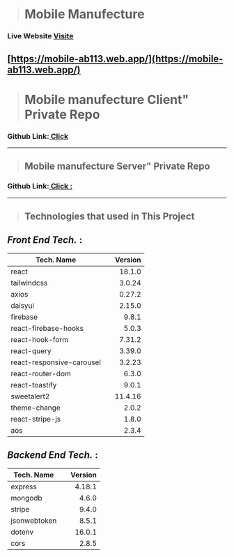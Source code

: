 > # Mobile Manufecture
### Live Website [Visite ](https://mobile-ab113.web.app/)

## [https://mobile-ab113.web.app/](https://mobile-ab113.web.app/)

> # Mobile manufecture Client" Private Repo
  ### Github Link:[ Click ](https://github.com/programming-hero-web-course1/manufacturer-website-client-side-Saykot43)

---

> ## Mobile manufecture Server" Private Repo 
### Github Link:[ Click :](https://github.com/programming-hero-web-course1/manufacturer-website-server-side-Saykot43)


---

> ## Technologies that used in This Project

## _Front End Tech._ :

| Tech. Name                |     | Version |
| ------------------------- | :-: | ------: |
| react                     |     |  18.1.0 |
| tailwindcss               |     |  3.0.24 |
| axios                     |     |  0.27.2 |
| daisyui                   |     |  2.15.0 |
| firebase                  |     |   9.8.1 |
| react-firebase-hooks      |     |   5.0.3 |
| react-hook-form           |     |  7.31.2 |
| react-query               |     |  3.39.0 |
| react-responsive-carousel |     |  3.2.23 |
| react-router-dom          |     |   6.3.0 |
| react-toastify            |     |   9.0.1 |
| sweetalert2               |     | 11.4.16 |
| theme-change              |     |   2.0.2 |
| react-stripe-js           |     |   1.8.0 |
| aos                       |     |   2.3.4 |

## _Backend End Tech._ :

| Tech. Name   |     | Version |
| ------------ | :-: | ------: |
| express      |     |  4.18.1 |
| mongodb      |     |   4.6.0 |
| stripe       |     |   9.4.0 |
| jsonwebtoken |     |   8.5.1 |
| dotenv       |     |  16.0.1 |
| cors         |     |   2.8.5 |
